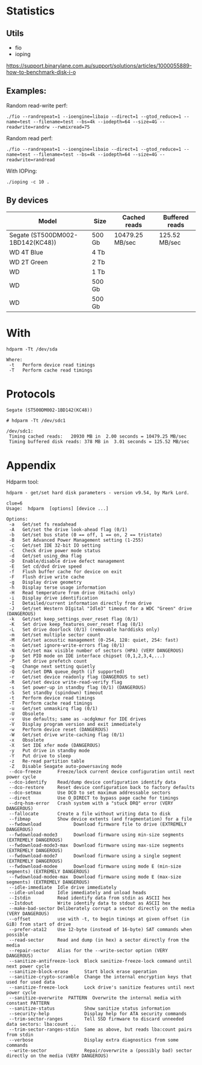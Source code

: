 # Statistics

## Utils

* fio
* ioping

https://support.binarylane.com.au/support/solutions/articles/1000055889-how-to-benchmark-disk-i-o

## Examples:

Random read-write perf:
```
./fio --randrepeat=1 --ioengine=libaio --direct=1 --gtod_reduce=1 --name=test --filename=test --bs=4k --iodepth=64 --size=4G --readwrite=randrw --rwmixread=75
```

Random read perf:
```
./fio --randrepeat=1 --ioengine=libaio --direct=1 --gtod_reduce=1 --name=test --filename=test --bs=4k --iodepth=64 --size=4G --readwrite=randread
```

With IOPing:
```
./ioping -c 10 .
```

## By devices

|Model                                |Size   |Cached reads   |Buffered reads|
|-------------------------------------|-------|---------------|--------------|
|Segate (ST500DM002-1BD142(KC48))     |500 Gb |10479.25 MB/sec|125.52 MB/sec |
|WD 4T Blue                           |4 Tb   |               |              |
|WD 2T Green                          |2 Tb   |               |              |
|WD                                   |1 Tb   |               |              |
|WD                                   |500 Gb |               |              |
|WD                                   |500 Gb |               |              |

# With 
```
hdparm -Tt /dev/sda

Where:
 -t   Perform device read timings
 -T   Perform cache read timings
```

# Protocols

```
Segate (ST500DM002-1BD142(KC48))

# hdparm -Tt /dev/sdc1

/dev/sdc1:
 Timing cached reads:   20930 MB in  2.00 seconds = 10479.25 MB/sec
 Timing buffered disk reads: 378 MB in  3.01 seconds = 125.52 MB/sec
```

# Appendix

Hdparm tool:
```
hdparm - get/set hard disk parameters - version v9.54, by Mark Lord.

clue=6
Usage:  hdparm  [options] [device ...]

Options:
 -a   Get/set fs readahead
 -A   Get/set the drive look-ahead flag (0/1)
 -b   Get/set bus state (0 == off, 1 == on, 2 == tristate)
 -B   Set Advanced Power Management setting (1-255)
 -c   Get/set IDE 32-bit IO setting
 -C   Check drive power mode status
 -d   Get/set using_dma flag
 -D   Enable/disable drive defect management
 -E   Set cd/dvd drive speed
 -f   Flush buffer cache for device on exit
 -F   Flush drive write cache
 -g   Display drive geometry
 -h   Display terse usage information
 -H   Read temperature from drive (Hitachi only)
 -i   Display drive identification
 -I   Detailed/current information directly from drive
 -J   Get/set Western DIgital "Idle3" timeout for a WDC "Green" drive (DANGEROUS)
 -k   Get/set keep_settings_over_reset flag (0/1)
 -K   Set drive keep_features_over_reset flag (0/1)
 -L   Set drive doorlock (0/1) (removable harddisks only)
 -m   Get/set multiple sector count
 -M   Get/set acoustic management (0-254, 128: quiet, 254: fast)
 -n   Get/set ignore-write-errors flag (0/1)
 -N   Get/set max visible number of sectors (HPA) (VERY DANGEROUS)
 -p   Set PIO mode on IDE interface chipset (0,1,2,3,4,...)
 -P   Set drive prefetch count
 -q   Change next setting quietly
 -Q   Get/set DMA queue_depth (if supported)
 -r   Get/set device readonly flag (DANGEROUS to set)
 -R   Get/set device write-read-verify flag
 -s   Set power-up in standby flag (0/1) (DANGEROUS)
 -S   Set standby (spindown) timeout
 -t   Perform device read timings
 -T   Perform cache read timings
 -u   Get/set unmaskirq flag (0/1)
 -U   Obsolete
 -v   Use defaults; same as -acdgkmur for IDE drives
 -V   Display program version and exit immediately
 -w   Perform device reset (DANGEROUS)
 -W   Get/set drive write-caching flag (0/1)
 -x   Obsolete
 -X   Set IDE xfer mode (DANGEROUS)
 -y   Put drive in standby mode
 -Y   Put drive to sleep
 -z   Re-read partition table
 -Z   Disable Seagate auto-powersaving mode
 --dco-freeze      Freeze/lock current device configuration until next power cycle
 --dco-identify    Read/dump device configuration identify data
 --dco-restore     Reset device configuration back to factory defaults
 --dco-setmax      Use DCO to set maximum addressable sectors
 --direct          Use O_DIRECT to bypass page cache for timings
 --drq-hsm-error   Crash system with a "stuck DRQ" error (VERY DANGEROUS)
 --fallocate       Create a file without writing data to disk
 --fibmap          Show device extents (and fragmentation) for a file
 --fwdownload            Download firmware file to drive (EXTREMELY DANGEROUS)
 --fwdownload-mode3      Download firmware using min-size segments (EXTREMELY DANGEROUS)
 --fwdownload-mode3-max  Download firmware using max-size segments (EXTREMELY DANGEROUS)
 --fwdownload-mode7      Download firmware using a single segment (EXTREMELY DANGEROUS)
 --fwdownload-modee      Download firmware using mode E (min-size segments) (EXTREMELY DANGEROUS)
 --fwdownload-modee-max  Download firmware using mode E (max-size segments) (EXTREMELY DANGEROUS)
 --idle-immediate  Idle drive immediately
 --idle-unload     Idle immediately and unload heads
 --Istdin          Read identify data from stdin as ASCII hex
 --Istdout         Write identify data to stdout as ASCII hex
 --make-bad-sector Deliberately corrupt a sector directly on the media (VERY DANGEROUS)
 --offset          use with -t, to begin timings at given offset (in GiB) from start of drive
 --prefer-ata12    Use 12-byte (instead of 16-byte) SAT commands when possible
 --read-sector     Read and dump (in hex) a sector directly from the media
 --repair-sector   Alias for the --write-sector option (VERY DANGEROUS)
 --sanitize-antifreeze-lock  Block sanitize-freeze-lock command until next power cycle
 --sanitize-block-erase      Start block erase operation
 --sanitize-crypto-scramble  Change the internal encryption keys that used for used data
 --sanitize-freeze-lock      Lock drive's sanitize features until next power cycle
 --sanitize-overwrite  PATTERN  Overwrite the internal media with constant PATTERN
 --sanitize-status           Show sanitize status information
 --security-help             Display help for ATA security commands
 --trim-sector-ranges        Tell SSD firmware to discard unneeded data sectors: lba:count ..
 --trim-sector-ranges-stdin  Same as above, but reads lba:count pairs from stdin
 --verbose                   Display extra diagnostics from some commands
 --write-sector              Repair/overwrite a (possibly bad) sector directly on the media (VERY DANGEROUS)
```